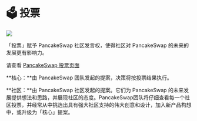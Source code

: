 # 🗳 投票



![](https://gblobscdn.gitbook.com/assets%2F-MHREX7DHcljbY5IkjgJ%2F-MbAJ7hjqYMgdRh4iL8N%2F-MbAJEQBo-wvFjR3ufEo%2Fdocs%20masthead%20\(1\).png?alt=media\&token=649c51f4-a67f-4782-a562-c372b4149918)

「投票」赋予 PancakeSwap 社区发言权，使得社区对 PancakeSwap 的未来的发展更有影响力。

请查看 [PancakeSwap 投票页面](https://pancakeswap.finance/voting)

**核心：**由 PancakeSwap 团队发起的提案，决策将按投票结果执行。

**社区：**由 PancakeSwap 社区发起的提案。它们为 PancakeSwap 的未来发展提供想法和思路，并展现社区的态度。PancakeSwap团队将仔细查看每一个社区投票，并经常从中挑选出具有强大社区支持的伟大创意和设计，加入新产品构想中，或升级为「核心」提案。
